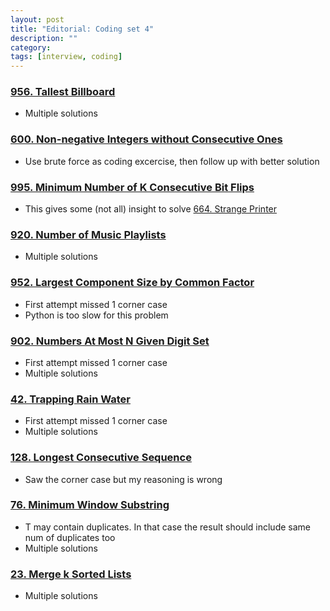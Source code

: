 ```yaml
---
layout: post
title: "Editorial: Coding set 4" 
description: ""
category: 
tags: [interview, coding]
---
```


### [956. Tallest Billboard](https://leetcode.com/submissions/detail/345017714/)
* Multiple solutions

### [600. Non-negative Integers without Consecutive Ones](https://leetcode.com/submissions/detail/348289129/)
* Use brute force as coding excercise, then follow up with better solution

### [995. Minimum Number of K Consecutive Bit Flips](https://leetcode.com/submissions/detail/348299521/)
* This gives some (not all) insight to solve [664. Strange Printer](https://leetcode.com/submissions/detail/348031920/)

### [920. Number of Music Playlists](https://leetcode.com/submissions/detail/354028044/)
* Multiple solutions

### [952. Largest Component Size by Common Factor](https://leetcode.com/submissions/detail/354468326/)
* First attempt missed 1 corner case
* Python is too slow for this problem

### [902. Numbers At Most N Given Digit Set](https://leetcode.com/submissions/detail/355453235/)
* First attempt missed 1 corner case
* Multiple solutions

### [42. Trapping Rain Water](https://leetcode.com/submissions/detail/355565871/)
* First attempt missed 1 corner case
* Multiple solutions

### [128. Longest Consecutive Sequence](https://leetcode.com/submissions/detail/355760145/)
* Saw the corner case but my reasoning is wrong

### [76. Minimum Window Substring](https://leetcode.com/submissions/detail/355963525/)
* T may contain duplicates. In that case the result should include same num of duplicates too
* Multiple solutions

### [23. Merge k Sorted Lists](https://leetcode.com/submissions/detail/355974960/)
* Multiple solutions
